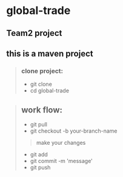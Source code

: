 # global-trade

## Team2 project

## this is a maven project

> ### clone project:
> - git clone
> - cd global-trade

> ## work flow:
> - git pull
> - git checkout -b your-branch-name
>> make your changes
> - git add <file name>
> - git commit -m 'message'
> - git push 
  
